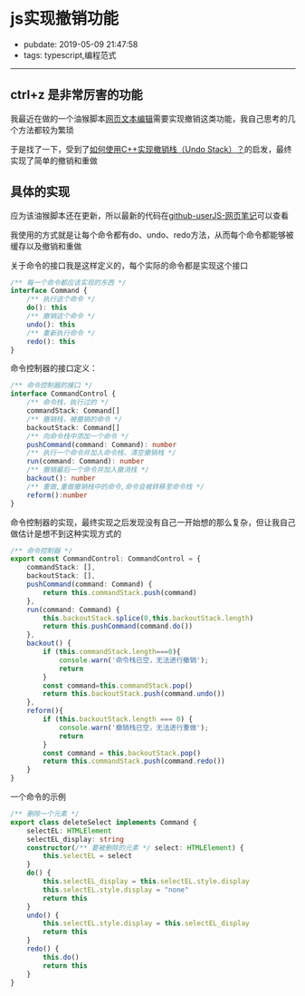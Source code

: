 # js实现撤销功能

- pubdate: 2019-05-09 21:47:58
- tags: typescript,编程范式

---

## ctrl+z 是非常厉害的功能

我最近在做的一个油猴脚本[网页文本编辑](https://greasyfork.org/zh-CN/scripts/372082-%E7%BD%91%E9%A1%B5%E6%96%87%E6%9C%AC%E7%BC%96%E8%BE%91-%E5%81%9A%E7%AC%94%E8%AE%B0%E7%9A%84%E5%A5%BD%E9%80%89%E6%8B%A9)需要实现撤销这类功能，我自己思考的几个方法都较为繁琐

于是找了一下，受到了[如何使用C++实现撤销栈（Undo Stack）？](https://www.zhihu.com/question/315923538/answer/622733270)的启发，最终实现了简单的撤销和重做

## 具体的实现

应为该油猴脚本还在更新，所以最新的代码在[github-userJS-网页笔记](https://github.com/2234839/userJS/tree/master/%E7%BD%91%E9%A1%B5%E7%AC%94%E8%AE%B0)可以查看

我使用的方式就是让每个命令都有do、undo、redo方法，从而每个命令都能够被缓存以及撤销和重做

关于命令的接口我是这样定义的，每个实际的命令都是实现这个接口

```typescript
/** 每一个命令都应该实现的东西 */
interface Command {
    /** 执行这个命令 */
    do(): this
    /** 撤销这个命令 */
    undo(): this
    /** 重新执行命令 */
    redo(): this
}
```

命令控制器的接口定义：

```typescript
/** 命令控制器的接口 */
interface CommandControl {
    /** 命令栈，执行过的 */
    commandStack: Command[]
    /** 撤销栈，被撤销的命令 */
    backoutStack: Command[]
    /** 向命令栈中添加一个命令 */
    pushCommand(command: Command): number
    /** 执行一个命令并加入命令栈，清空撤销栈 */
    run(command: Command): number
    /** 撤销最后一个命令并加入撤消栈 */
    backout(): number
    /** 重做,重做撤销栈中的命令,命令会被转移至命令栈 */
    reform():number
}
```

命令控制器的实现，最终实现之后发现没有自己一开始想的那么复杂，但让我自己做估计是想不到这种实现方式的

```typescript
/** 命令控制器 */
export const CommandControl: CommandControl = {
    commandStack: [],
    backoutStack: [],
    pushCommand(command: Command) {
        return this.commandStack.push(command)
    },
    run(command: Command) {
        this.backoutStack.splice(0,this.backoutStack.length)
        return this.pushCommand(command.do())
    },
    backout() {
        if (this.commandStack.length===0){
            console.warn('命令栈已空，无法进行撤销');
            return
        }
        const command=this.commandStack.pop()
        return this.backoutStack.push(command.undo())
    },
    reform(){
        if (this.backoutStack.length === 0) {
            console.warn('撤销栈已空，无法进行重做');
            return
        }
        const command = this.backoutStack.pop()
        return this.commandStack.push(command.redo())
    }
}
```

一个命令的示例

```typescript
/** 删除一个元素 */
export class deleteSelect implements Command {
    selectEL: HTMLElement
    selectEL_display: string
    constructor(/** 要被删除的元素 */ select: HTMLElement) {
        this.selectEL = select
    }
    do() {
        this.selectEL_display = this.selectEL.style.display
        this.selectEL.style.display = "none"
        return this
    }
    undo() {
        this.selectEL.style.display = this.selectEL_display
        return this
    }
    redo() {
        this.do()
        return this
    }
}
```

